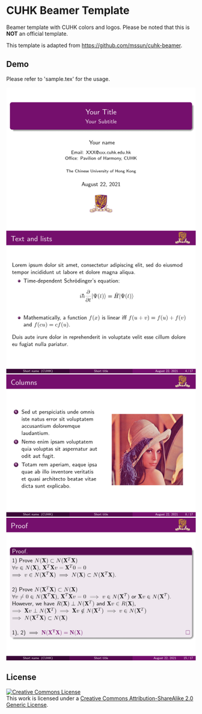 # CUHK Beamer Template

Beamer template with CUHK colors and logos. Please be noted that this is **NOT** an official template.

This template is adapted from <https://github.com/mssun/cuhk-beamer>.

## Demo

Please refer to 'sample.tex' for the usage.

![Cover](README.assets/cover.png)
![Text and lists](README.assets/text_lists.png)
![Columns](README.assets/columns.png)
![Blocks](README.assets/math_blocks.png)

## License

<a rel="license" href="http://creativecommons.org/licenses/by-sa/2.0/"><img alt="Creative Commons License" style="border-width:0" src="https://i.creativecommons.org/l/by-sa/2.0/88x31.png" /></a><br />
This work is licensed under a <a rel="license" href="http://creativecommons.org/licenses/by-sa/2.0/">Creative Commons Attribution-ShareAlike 2.0 Generic License</a>.